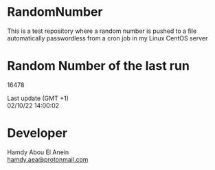 # RandomNumber    
This is a test repository where a random number is pushed to a file automatically passwordless from a cron job in my Linux CentOS server    
# Random Number of the last run   
16478
      
Last update (GMT +1)    
02/10/22 14:00:02
# Developer    
Hamdy Abou El Anein   
hamdy.aea@protonmail.com
